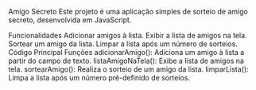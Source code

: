 Amigo Secreto
Este projeto é uma aplicação simples de sorteio de amigo secreto, desenvolvida em JavaScript.

Funcionalidades
Adicionar amigos à lista.
Exibir a lista de amigos na tela.
Sortear um amigo da lista.
Limpar a lista após um número de sorteios.
Código Principal
Funções
adicionarAmigo(): Adiciona um amigo à lista a partir do campo de texto.
listaAmigoNaTela(): Exibe a lista de amigos na tela.
sortearAmigo(): Realiza o sorteio de um amigo da lista.
limparLista(): Limpa a lista após um número pré-definido de sorteios.
